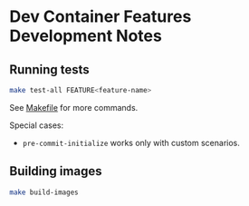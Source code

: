 # Dev Container Features Development Notes

## Running tests

```bash
make test-all FEATURE<feature-name>
```

See [Makefile](./Makefile) for more commands.

Special cases:
- `pre-commit-initialize` works only with custom scenarios.

## Building images

```bash
make build-images
```
